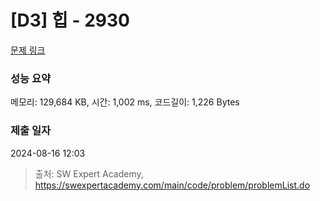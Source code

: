 # [D3] 힙 - 2930 

[문제 링크](https://swexpertacademy.com/main/code/problem/problemDetail.do?contestProbId=AV-Tj7ya3jYDFAXr) 

### 성능 요약

메모리: 129,684 KB, 시간: 1,002 ms, 코드길이: 1,226 Bytes

### 제출 일자

2024-08-16 12:03



> 출처: SW Expert Academy, https://swexpertacademy.com/main/code/problem/problemList.do